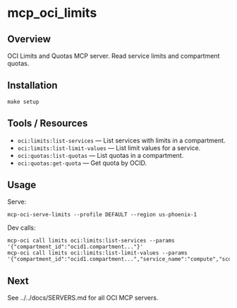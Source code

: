 # mcp_oci_limits

## Overview
OCI Limits and Quotas MCP server. Read service limits and compartment quotas.

## Installation
```
make setup
```

## Tools / Resources
- `oci:limits:list-services` — List services with limits in a compartment.
- `oci:limits:list-limit-values` — List limit values for a service.
- `oci:quotas:list-quotas` — List quotas in a compartment.
- `oci:quotas:get-quota` — Get quota by OCID.

## Usage
Serve:
```
mcp-oci-serve-limits --profile DEFAULT --region us-phoenix-1
```
Dev calls:
```
mcp-oci call limits oci:limits:list-services --params '{"compartment_id":"ocid1.compartment..."}'
mcp-oci call limits oci:limits:list-limit-values --params '{"compartment_id":"ocid1.compartment...","service_name":"compute","scope_type":"REGION"}'
```

## Next
See ../../docs/SERVERS.md for all OCI MCP servers.
